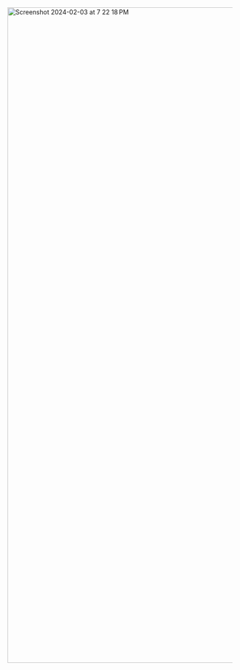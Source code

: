 <img width="1470" alt="Screenshot 2024-02-03 at 7 22 18 PM" src="https://github.com/ahadanwar5/School-Bus-Game-Unity/assets/119756073/1fa0cd4a-f7cc-47cf-8ed6-08f63b0b6ebd">
